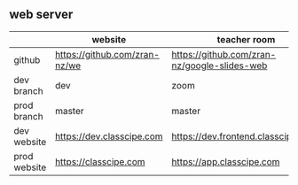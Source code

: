 ## web server

|  | website | teacher room |
|------|------|------|
| github | https://github.com/zran-nz/we | https://github.com/zran-nz/google-slides-web |
| dev branch | dev | zoom |
| prod branch | master | master |
| dev website | https://dev.classcipe.com |  https://dev.frontend.classcipe.com/ |
| prod website | https://classcipe.com | https://app.classcipe.com |
